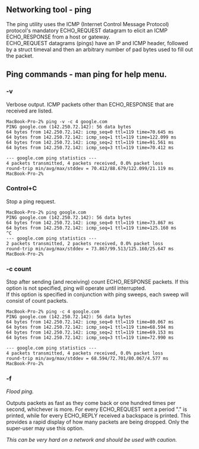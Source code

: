 ## Networking tool - ping
The ping utility uses the ICMP (Internet Control Message Protocol) protocol's mandatory ECHO_REQUEST datagram to elicit an ICMP ECHO_RESPONSE from a host or gateway.  
ECHO_REQUEST datagrams (pings) have an IP and ICMP header, followed by a struct timeval and then an arbitrary number 
of pad bytes used to fill out the packet.
## Ping commands - man ping for help menu.

### -v      
Verbose output.  ICMP packets other than ECHO_RESPONSE that are received are listed.

```Shell
MacBook-Pro-2% ping -v -c 4 google.com
PING google.com (142.250.72.142): 56 data bytes
64 bytes from 142.250.72.142: icmp_seq=0 ttl=119 time=70.645 ms
64 bytes from 142.250.72.142: icmp_seq=1 ttl=119 time=122.099 ms
64 bytes from 142.250.72.142: icmp_seq=2 ttl=119 time=91.561 ms
64 bytes from 142.250.72.142: icmp_seq=3 ttl=119 time=70.412 ms

--- google.com ping statistics ---
4 packets transmitted, 4 packets received, 0.0% packet loss
round-trip min/avg/max/stddev = 70.412/88.679/122.099/21.119 ms
MacBook-Pro-2%
```
             
### Control+C 
Stop a ping request.  

```Shell
MacBook-Pro-2% ping google.com
PING google.com (142.250.72.142): 56 data bytes
64 bytes from 142.250.72.142: icmp_seq=0 ttl=119 time=73.867 ms
64 bytes from 142.250.72.142: icmp_seq=1 ttl=119 time=125.160 ms
^C
--- google.com ping statistics ---
2 packets transmitted, 2 packets received, 0.0% packet loss
round-trip min/avg/max/stddev = 73.867/99.513/125.160/25.647 ms
MacBook-Pro-2% 
```
 ### -c count
 
 Stop after sending (and receiving) count ECHO_RESPONSE packets.
 If this option is not specified, ping will operate until interrupted.  
 If this option is specified in conjunction with ping sweeps, each sweep will consist of count packets.
 
```Shell             
MacBook-Pro-2% ping -c 4 google.com
PING google.com (142.250.72.142): 56 data bytes
64 bytes from 142.250.72.142: icmp_seq=0 ttl=119 time=80.067 ms
64 bytes from 142.250.72.142: icmp_seq=1 ttl=119 time=68.594 ms
64 bytes from 142.250.72.142: icmp_seq=2 ttl=119 time=69.153 ms
64 bytes from 142.250.72.142: icmp_seq=3 ttl=119 time=72.990 ms

--- google.com ping statistics ---
4 packets transmitted, 4 packets received, 0.0% packet loss
round-trip min/avg/max/stddev = 68.594/72.701/80.067/4.577 ms
MacBook-Pro-2% 
```

### -f 

*Flood ping.*  

Outputs packets as fast as they come back or one hundred times per second, whichever is more. For every ECHO_REQUEST sent a period "." is printed, while for every ECHO_REPLY received a backspace is printed. This provides a rapid display of how many packets are being dropped.  Only the super-user may use this option. 

*This can be very hard on a network and should be used with caution.*
